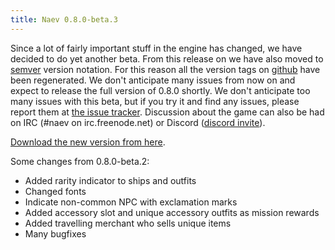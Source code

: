 ```yaml
---
title: Naev 0.8.0-beta.3
---
```


Since a lot of fairly important stuff in the engine has changed, we have
decided to do yet another beta. From this release on we have also moved to
[semver](https://semver.org/) version notation. For this reason all the version
tags on [github](https://github.com/naev/naev/) have been regenerated. We don't
anticipate many issues from now on and expect to release the full version of
0.8.0 shortly.  We don't anticipate too many issues with this beta, but if you
try it and find any issues, please report them at [the issue
tracker](https://github.com/naev/naev/issues). Discussion about the game can
also be had on IRC (#naev on irc.freenode.net) or Discord ([discord
invite](https://discord.gg/nd2M5BR)).

[Download the new version from here](https://github.com/naev/naev/releases/tag/v0.8.0-beta.3).

Some changes from 0.8.0-beta.2:

* Added rarity indicator to ships and outfits
* Changed fonts
* Indicate non-common NPC with exclamation marks
* Added accessory slot and unique accessory outfits as mission rewards
* Added travelling merchant who sells unique items
* Many bugfixes
